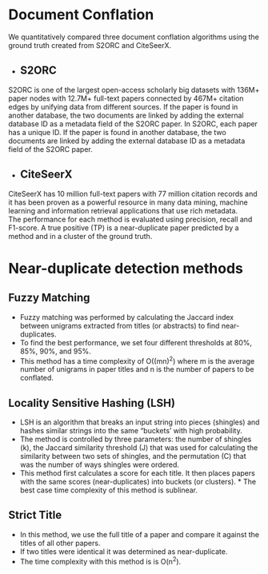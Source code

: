 # Document Conflation
We quantitatively compared three document conflation algorithms using the ground truth created from S2ORC and CiteSeerX.
* ## S2ORC   
S2ORC is one of the largest open-access scholarly big datasets with 136M+ paper nodes with 12.7M+ full-text papers connected by 467M+ citation edges by unifying data from different sources. If the paper is found in another database, the two documents are linked by adding the external database ID as a metadata field of the S2ORC paper. In S2ORC, each paper has a unique ID. If the paper is found in another database, the two documents are linked by adding the external database ID as a metadata field of the S2ORC paper.  
* ## CiteSeerX
CiteSeerX has 10 million full-text papers with 77 million citation records and it has been proven as a powerful resource in many data mining, machine learning and information retrieval applications that use rich metadata.   
The performance for each method is evaluated using precision, recall and F1-score.
A true positive (TP) is a near-duplicate paper predicted by a method and in a cluster of the ground truth. 

# Near-duplicate detection methods  

## Fuzzy Matching
* Fuzzy matching was performed by calculating the Jaccard index between unigrams extracted from titles (or abstracts) to find near-duplicates.  
* To find the best performance, we set four different thresholds at 80%, 85%, 90%, and 95%.  
* This method has a time complexity of O((mn)<sup>2</sup>) where m is the average number of unigrams in paper titles and n is the number of papers to be conflated. 

## Locality Sensitive Hashing (LSH)
* LSH is an algorithm that breaks an input string into pieces (shingles) and hashes similar strings into the same “buckets’ with high probability.
* The method is controlled by three parameters: the number of shingles (k), the Jaccard similarity threshold (J) that was used for calculating the similarity between two sets of shingles, and the permutation (C) that was the number of ways shingles were ordered.
* This method first calculates a score for each title. It then places papers with the same scores (near-duplicates) into buckets (or clusters).  * The best case time complexity of this method is sublinear. 


## Strict Title
* In this method, we use the full title of a paper and compare it against the titles of all other papers.  
* If two titles were identical it was determined as near-duplicate.  
* The time complexity with this method is is O(n<sup>2</sup>). 
